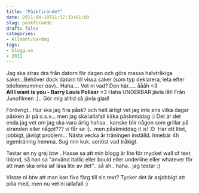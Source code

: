 ```yaml
---
title: "Påskfirande?"
date: 2011-04-18T11:57:33+01:00
slug: paskfirande
draft: false
categories:
- Allmänt/Vardag
tags:
- blogg.se
- 2011
---
```

Jag ska strax dra från datorn för dagen och göra massa halvtråkiga saker...Behöver dock datorn till vissa saker (som typ deklarera, leta efter telefonnummer osv).. Haha.... Vet ni vad? Den här..... åååh <3  
**All I want is you - Barry Louis Polisar** <3 Haha UNDERBAR jävla låt! Från Junofilmen :).. Gör mig alltid så jävla glad!  
  
  
Förövrigt.. Hur ska jag fira påsk? och helt ärligt vet jag inte ens vilka dagar påsken är på o.s.v... men jag ska iallafall käka påskmiddag :) Det är det enda jag vet om jag ska vara ärlig hahaa.. kanske blir någon som grillar på stranden eller något??? vi får se :).. men påskmiddag it is! :D  Har ett litet, jobbigt, jävligt problem... Nästa vecka är träningen inställd. Innebär 4h egenträning hemma. Sug min kuk. seriöst vad tråkigt.  
  
Testar en ny grej btw . Hasse sa att min blogg är lite för mycket wall of text ibland, så han sa "använd itallic eller bould eller underline eller whatever för att man ska orka iaf läsa lite av det".. så ah.. haha.. jag testar :)  
  
Visste ni btw att man kan fixa färg till sin text? Tycker det är asjobbigt att pilla med, men nu vet ni iallafall :)